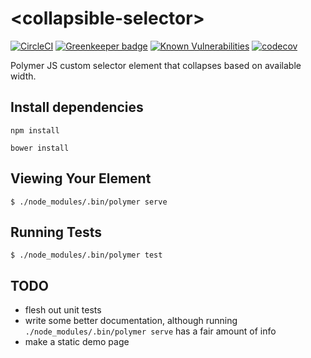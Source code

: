 # \<collapsible-selector\>

[![CircleCI](https://circleci.com/gh/ioncache/collapsible-selector.svg?style=svg)](https://circleci.com/gh/ioncache/collapsible-selector) [![Greenkeeper badge](https://badges.greenkeeper.io/ioncache/collapsible-selector.svg)](https://greenkeeper.io/) [![Known Vulnerabilities](https://snyk.io//test/github/ioncache/collapsible-selector/badge.svg?targetFile=package.json)](https://snyk.io//test/github/ioncache/collapsible-selector?targetFile=package.json) [![codecov](https://codecov.io/gh/ioncache/collapsible-selector/branch/master/graph/badge.svg)](https://codecov.io/gh/ioncache/collapsible-selector)



Polymer JS custom selector element that collapses based on available width.

## Install dependencies

`npm install`

`bower install`

## Viewing Your Element

```
$ ./node_modules/.bin/polymer serve
```

## Running Tests

```
$ ./node_modules/.bin/polymer test
```

## TODO

- flesh out unit tests
- write some better documentation, although running `./node_modules/.bin/polymer serve` has a fair amount of info
- make a static demo page
